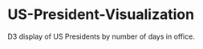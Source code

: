 US-President-Visualization
==========================

D3 display of US Presidents by number of days in office.
